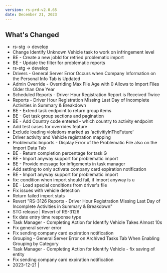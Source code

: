 ```yaml
---
version: rs-prd-v2.0.65
date: December 21, 2023
---
```


## What's Changed
* rs-stg -> develop
* Change Identify Unknown Vehicle task to work on infringement level
* BE - Create a new jobId for retried problematic import
* BE - Update the filter for problematic reports
* rs-stg -> develop
* Drivers - General Server Error Occurs when Company Information on the Personal Info Tab is Updated
* Admin Override - Overriding Max File Age with 0 Allows to Import Files Older than One Year
* Scheduled Reports - Driver Hour Registration Report is Received Twice
* Reports - Driver Hour Registration Missing Last Day of Incomplete Activities in Summary & Breakdown
* BE - Extend task endpoint to return group items
* BE - Get task group sections and pagination
* BE - Add Country code entered - which country to activity endpoint
* Add test cases for overrides feature
* Exclude loading violations marked as 'activitiyInTheFuture'
* Driver activity and Vehicle registration mapping
* Problematic Imports - Display Error of the Problematic File also on the Import Data Tab
* BE - Return completion percentage for task G
* BE - Import anyway support for problematic import
* BE - Provide message for infigements in task manager
* Add setting to only activate company card expiration notification
* BE - Import anyway support for problematic import
* fix: condition when import should fail, if import anyway is u
* BE - Load special conditions from driver's file
* Fix issues with vehicle detection
* Return failed import stats
* Revert "RS-3126 Reports - Driver Hour Registration Missing Last Day of Incomplete Activities in Summary & Breakdown"
* STG release | Revert of RS-3126
* fix date entry time response type
* Task Manager - Completing Action for Identify Vehicle Takes Almost 10s
* Fix general server error
* Fix sending company card expiration notification
* Grouping - General Server Error on Archived Tasks Tab When Enabling Grouping by Category
* Task Manager - Completing Action for Identify Vehicle - fix saving of entity
* Fix sending company card expiration notification
* 2023-12-21 |